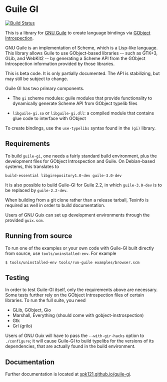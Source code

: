 # Guile GI

[![Build Status](https://travis-ci.com/spk121/guile-gi.svg?branch=master)](https://travis-ci.com/spk121/guile-gi)

This is a library for [GNU Guile](https://gnu.org/software/guile) to
create language bindings via [GObject Introspection](https://gi.readthedocs.io).

GNU Guile is an implementation of Scheme, which is a Lisp-like language.
This library allows Guile to use GObject-based libraries -- such as GTK+3,
GLib, and WebKit2 -- by generating a Scheme API from the GObject Introspection
information provided by those libraries.

This is beta code.  It is only partially documented.  The API is
stabilizing, but may still be subject to change.

Guile GI has two primary components.

* The `gi` scheme modules: guile modules that provide functionality to
  dynamically generate Scheme API from GObject typelib files

* `libguile-gi.so` or `libguile-gi.dll`: a compiled module that
  contains glue code to interface with GObject

To create bindings, use the `use-typelibs` syntax found in the `(gi)`
library.

## Requirements

To build `guile-gi`, one needs a fairly standard build environment,
plus the development files for GObject Introspection and Guile.
On Debian-based systems, this translates to

    build-essential libgirepository1.0-dev guile-3.0-dev

It is also possible to build Guile-GI for Guile 2.2, in which
`guile-3.0-dev` is to be replaced by `guile-2.2-dev`.

When building from a git clone rather than a release tarball, Texinfo
is required as well in order to build documentation.

Users of GNU Guix can set up development environments through the provided `guix.scm`.

## Running from source

To run one of the examples or your own code with Guile-GI built directly from source,
use `tools/uninstalled-env`.  For example

    $ tools/uninstalled-env tools/run-guile examples/browser.scm

## Testing

In order to test Guile-GI itself, only the requirements above are necessary.
Some tests further rely on the GObject Introspection files of certain libraries.
To run the full suite, you need
- GLib, GObject, Gio
- Marshall, Everything (should come with gobject-instrospection)
- Gtk
- Grl (grilo)

Users of GNU Guix will have to pass the `--with-gir-hacks` option to `./configure`;
it will cause Guile-GI to build typelibs for the versions of its dependencies, that are
actually found in the build environment.

## Documentation

Further documentation is located at
[spk121.github.io/guile-gi](https://spk121.github.io/guile-gi/).
